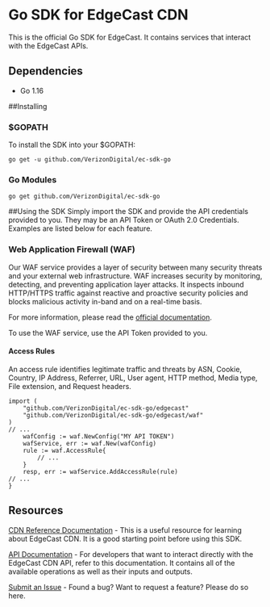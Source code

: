 # Go SDK for EdgeCast CDN
This is the official Go SDK for EdgeCast. It contains services that interact with the EdgeCast APIs.

## Dependencies
- Go 1.16

##Installing
### $GOPATH
To install the SDK into your $GOPATH:
```
go get -u github.com/VerizonDigital/ec-sdk-go
```

### Go Modules
```
go get github.com/VerizonDigital/ec-sdk-go
```

##Using the SDK
Simply import the SDK and provide the API credentials provided to you. They may be an API Token or OAuth 2.0 Credentials. Examples are listed below for each feature.

### Web Application Firewall (WAF)
Our WAF service provides a layer of security between many security threats and your external web infrastructure. WAF increases security by monitoring, detecting, and preventing application layer attacks. It inspects inbound HTTP/HTTPS traffic against reactive and proactive security policies and blocks malicious activity in-band and on a real-time basis.

For more information, please read the [official documentation](https://docs.vdms.com/cdn/index.html#Web-Security/Web-Security.htm%3FTocPath%3DSecurity%7CWeb%2520Application%2520Firewall%2520(WAF)%7C_____0).

To use the WAF service, use the API Token provided to you.

#### Access Rules
An access rule identifies legitimate traffic and threats by ASN, Cookie, Country, IP Address, Referrer, URL, User agent, HTTP method, Media type, File extension, and Request headers.
```
import (
	"github.com/VerizonDigital/ec-sdk-go/edgecast"
	"github.com/VerizonDigital/ec-sdk-go/edgecast/waf"
)
// ...
	wafConfig := waf.NewConfig("MY API TOKEN")
	wafService, err := waf.New(wafConfig)
	rule := waf.AccessRule{
		// ... 
	}
	resp, err := wafService.AddAccessRule(rule)
// ...
}
```

## Resources
[CDN Reference Documentation](https://docs.vdms.com/cdn/index.html) - This is a useful resource for learning about EdgeCast CDN. It is a good starting point before using this SDK.

[API Documentation](https://docs.vdms.com/cdn/index.html#REST-API.htm%3FTocPath%3D_____8) - For developers that want to interact directly with the EdgeCast CDN API, refer to this documentation. It contains all of the available operations as well as their inputs and outputs.

[Submit an Issue](https://github.com/VerizonDigital/ec-sdk-go/issues) - Found a bug? Want to request a feature? Please do so here.